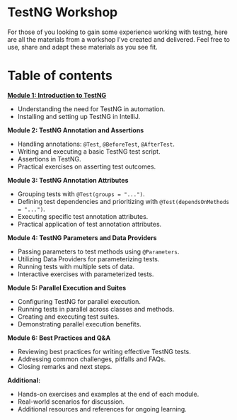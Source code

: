 # TestNG Workshop
For those of you looking to gain some experience working with testng, here are all the materials from a workshop I've created and delivered. Feel free to use, share and adapt these materials as you see fit.

# Table of contents

**[Module 1: Introduction to TestNG](src%2Ftest%2Fresources%2Fmodule-1.md)**

- Understanding the need for TestNG in automation.
- Installing and setting up TestNG in IntelliJ.

**Module 2: TestNG Annotation and Assertions**

- Handling annotations: `@Test`, `@BeforeTest`, `@AfterTest`.
- Writing and executing a basic TestNG test script.
- Assertions in TestNG.
- Practical exercises on asserting test outcomes.

**Module 3: TestNG Annotation Attributes**

- Grouping tests with `@Test(groups = "...")`.
- Defining test dependencies and prioritizing with `@Test(dependsOnMethods = "...")`.
- Executing specific test annotation attributes.
- Practical application of test annotation attributes.

**Module 4: TestNG Parameters and Data Providers**

- Passing parameters to test methods using `@Parameters`.
- Utilizing Data Providers for parameterizing tests.
- Running tests with multiple sets of data.
- Interactive exercises with parameterized tests.

**Module 5: Parallel Execution and Suites**

- Configuring TestNG for parallel execution.
- Running tests in parallel across classes and methods.
- Creating and executing test suites.
- Demonstrating parallel execution benefits.

**Module 6: Best Practices and Q&A**

- Reviewing best practices for writing effective TestNG tests.
- Addressing common challenges, pitfalls and FAQs.
- Closing remarks and next steps.

**Additional:**

- Hands-on exercises and examples at the end of each module.
- Real-world scenarios for discussion.
- Additional resources and references for ongoing learning.